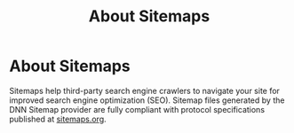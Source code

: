 ﻿---
uid: administrators-sitemaps-overview
topic: administrators-sitemaps-overview
locale: en
title: About Sitemaps
dnneditions: Evoq Content,Evoq Engage
dnnversion: 09.02.00
parent-topic: administrators-configuring-your-site-overview
---

# About Sitemaps

Sitemaps help third-party search engine crawlers to navigate your site for improved search engine optimization (SEO). Sitemap files generated by the DNN Sitemap provider are fully compliant with protocol specifications published at [sitemaps.org](https://www.sitemaps.org/protocol.html).
